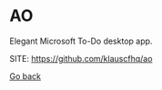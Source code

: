 # AO
 
 Elegant Microsoft To-Do desktop app.
 
 SITE: https://github.com/klauscfhq/ao

 [Go back](./)
